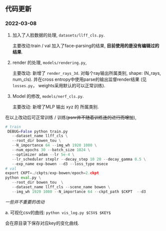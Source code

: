 代码更新
-------------------------------------

### 2022-03-08

1. 加入了人脸数据的处理, `datasets/llff_cls.py`. 

   主要改动:train / val 加入了face-parsing的结果, **目前使用的是没有编辑过的结果**.

2. render 的处理, `models/rendering.py`, 

    主要改动: 新增了 `render_rays_3d`. 对每个ray输出所属类别, shape: (N_rays, num_cls). 并在cross entropy中使用parse的输出监督render结果 (见 `losses.py`， weights采用默认的可以正常训练).

3. Model 的修改, `models/nerf_cls.py`.

    主要改动: 新增了MLP 输出 xyz 的 所属类别.

在以上改动后可正常训练 / 训练(~~psnr并不随着训练连的进行而增加~~), 

```python
# train
 DEBUG=False python train.py 
   --dataset_name llff_cls \
   --root_dir bowen_tou \
   --N_importance 64 --img_wh 1920 1080 \
   --num_epochs 30 --batch_size 1024 \
   --optimizer adam --lr 5e-4 \
   --lr_scheduler steplr --decay_step 10 20 --decay_gamma 0.5 \
   --exp_name exp-bowen --d3 --loss_type msece
# val
export CKPT=./ckpts/exp-bowen/epoch=2.ckpt
python eval.py \
   --root_dir bowen_tou  \
   --dataset_name llff_cls --scene_name bowen \
   --img_wh 1920 1080 --N_importance 64 --ckpt_path $CKPT  --d3
```

*一些并不重要的改动*

a. 可视化csv的曲线:  `python vis_log.py $CSV$ $KEY$`
   
   会在原目录下保存对应key的变化曲线.

